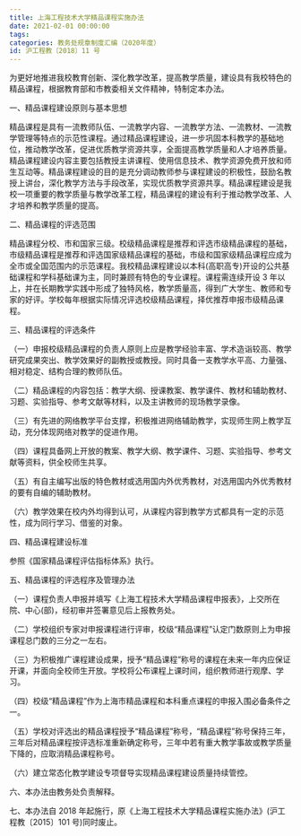 ```yaml
---
title: 上海工程技术大学精品课程实施办法
date: 2021-02-01 00:00:00
tags: 
categories: 教务处规章制度汇编（2020年度）
id: 沪工程教〔2018〕11 号
---
```


为更好地推进我校教育创新、深化教学改革，提高教学质量，建设具有我校特色的精品课程，根据教育部和市教委相关文件精神，特制定本办法。

一、精品课程建设原则与基本思想

精品课程是具有一流教师队伍、一流教学内容、一流教学方法、一流教材、一流教学管理等特点的示范性课程。通过精品课程建设，进一步巩固本科教学的基础地位，推动教学改革，促进优质教学资源共享，全面提高教学质量和人才培养质量。精品课程建设内容主要包括教授主讲课程、使用信息技术、教学资源免费开放和师生互动等。精品课程建设的目的是充分调动教师参与课程建设的积极性，鼓励名教授上讲台，深化教学方法与手段改革，实现优质教学资源共享。精品课程建设是我校一项重要的教学质量与教学改革工程，精品课程的建设有利于推动教学改革、人才培养和教学质量的提高。

二、精品课程的评选范围

精品课程分校、市和国家三级。校级精品课程是推荐和评选市级精品课程的基础，市级精品课程是推荐和评选国家级精品课程的基础，市级和国家级精品课程应成为全市或全国范围内的示范课程。我校精品课程建设以本科(高职高专)开设的公共基础课程和学科基础课为主，同时兼顾有特色的专业课程。课程需连续开设 3 年以上，并在长期教学实践中形成了独特风格，教学质量高，得到广大学生、教师和专家的好评。学校每年根据实际情况评选校级精品课程，择优推荐申报市级精品课程。

三、精品课程的评选条件

（一）申报校级精品课程的负责人原则上应是教学经验丰富、学术造诣较高、教学研究成果突出、教学效果好的副教授或教授。同时具备一支教学水平高、力量强、相对稳定、结构合理的教师队伍。

（二）精品课程的内容包括：教学大纲、授课教案、教学课件、教材和辅助教材、习题、实验指导、参考文献等材料，以及主讲教师的现场教学录像。

（三）有先进的网络教学平台支撑，积极推进网络辅助教学，实现师生网上教学互动，充分体现网络对教学的促进作用。

（四）课程具备网上开放的教案、教学大纲、教学课件、习题、实验指导、参考文献等资料，供全校师生共享。

（五）有自主编写出版的特色教材或选用国内外优秀教材，对选用国内外优秀教材的要有自编的辅助教材。

（六）教学效果在校内外均得到认可，从课程内容到教学方式都具有一定的示范性，成为同行学习、借鉴的对象。

四、精品课程建设标准

参照《国家精品课程评估指标体系》执行。

五、精品课程的评选程序及管理办法

（一）课程负责人申报并填写《上海工程技术大学精品课程申报表》，上交所在院、中心(部)，经初审并签署意见后上报教务处。

（二）学校组织专家对申报课程进行评审，校级“精品课程”认定门数原则上为申报课程总门数的三分之一左右。

（三）为积极推广课程建设成果，授予“精品课程”称号的课程在未来一年内应保证开课，并面向全校师生开放。学校将公布课程上课时间，组织教师进行观摩、学习。

（四）校级“精品课程”作为上海市精品课程和本科重点课程的申报入围必备条件之一。

（五）学校对评选出的精品课程授予“精品课程”称号，“精品课程”称号保持三年，三年后对精品课程按评选标准重新确定称号，三年中若有重大教学事故或教学质量下降的，应取消精品课程称号。

（六）建立常态化教学建设专项督导实现精品课程建设质量持续管控。

六、本办法由教务处负责解释。

七、本办法自 2018 年起施行，原《上海工程技术大学精品课程实施办法》(沪工程教〔2015〕101 号)同时废止。
